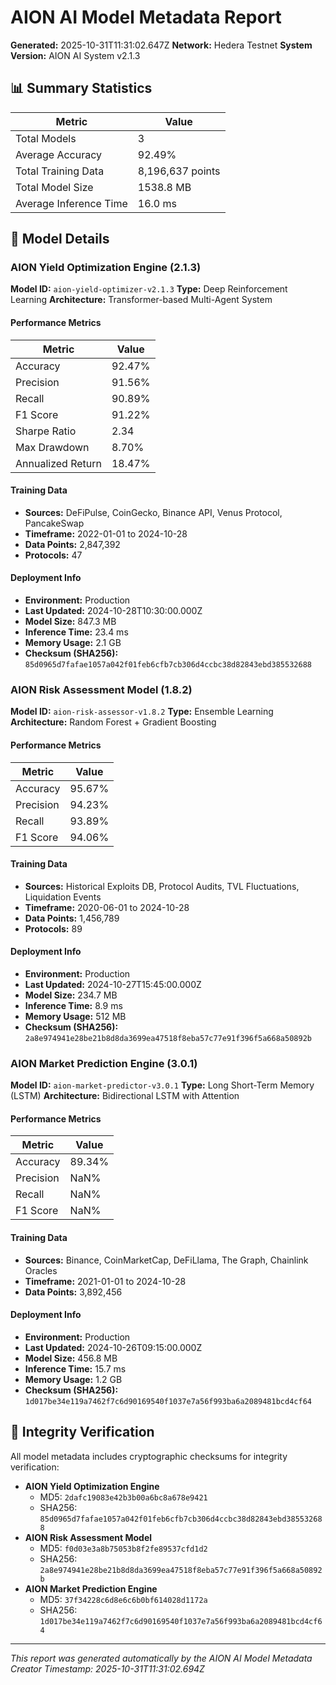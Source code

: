 # AION AI Model Metadata Report

**Generated:** 2025-10-31T11:31:02.647Z
**Network:** Hedera Testnet
**System Version:** AION AI System v2.1.3

## 📊 Summary Statistics

| Metric | Value |
|--------|-------|
| Total Models | 3 |
| Average Accuracy | 92.49% |
| Total Training Data | 8,196,637 points |
| Total Model Size | 1538.8 MB |
| Average Inference Time | 16.0 ms |

## 🤖 Model Details

### AION Yield Optimization Engine (2.1.3)

**Model ID:** `aion-yield-optimizer-v2.1.3`
**Type:** Deep Reinforcement Learning
**Architecture:** Transformer-based Multi-Agent System

#### Performance Metrics
| Metric | Value |
|--------|-------|
| Accuracy | 92.47% |
| Precision | 91.56% |
| Recall | 90.89% |
| F1 Score | 91.22% |
| Sharpe Ratio | 2.34 |
| Max Drawdown | 8.70% |
| Annualized Return | 18.47% |

#### Training Data
- **Sources:** DeFiPulse, CoinGecko, Binance API, Venus Protocol, PancakeSwap
- **Timeframe:** 2022-01-01 to 2024-10-28
- **Data Points:** 2,847,392
- **Protocols:** 47

#### Deployment Info
- **Environment:** Production
- **Last Updated:** 2024-10-28T10:30:00.000Z
- **Model Size:** 847.3 MB
- **Inference Time:** 23.4 ms
- **Memory Usage:** 2.1 GB
- **Checksum (SHA256):** `85d0965d7fafae1057a042f01feb6cfb7cb306d4ccbc38d82843ebd385532688`

### AION Risk Assessment Model (1.8.2)

**Model ID:** `aion-risk-assessor-v1.8.2`
**Type:** Ensemble Learning
**Architecture:** Random Forest + Gradient Boosting

#### Performance Metrics
| Metric | Value |
|--------|-------|
| Accuracy | 95.67% |
| Precision | 94.23% |
| Recall | 93.89% |
| F1 Score | 94.06% |

#### Training Data
- **Sources:** Historical Exploits DB, Protocol Audits, TVL Fluctuations, Liquidation Events
- **Timeframe:** 2020-06-01 to 2024-10-28
- **Data Points:** 1,456,789
- **Protocols:** 89

#### Deployment Info
- **Environment:** Production
- **Last Updated:** 2024-10-27T15:45:00.000Z
- **Model Size:** 234.7 MB
- **Inference Time:** 8.9 ms
- **Memory Usage:** 512 MB
- **Checksum (SHA256):** `2a8e974941e28be21b8d8da3699ea47518f8eba57c77e91f396f5a668a50892b`

### AION Market Prediction Engine (3.0.1)

**Model ID:** `aion-market-predictor-v3.0.1`
**Type:** Long Short-Term Memory (LSTM)
**Architecture:** Bidirectional LSTM with Attention

#### Performance Metrics
| Metric | Value |
|--------|-------|
| Accuracy | 89.34% |
| Precision | NaN% |
| Recall | NaN% |
| F1 Score | NaN% |

#### Training Data
- **Sources:** Binance, CoinMarketCap, DeFiLlama, The Graph, Chainlink Oracles
- **Timeframe:** 2021-01-01 to 2024-10-28
- **Data Points:** 3,892,456

#### Deployment Info
- **Environment:** Production
- **Last Updated:** 2024-10-26T09:15:00.000Z
- **Model Size:** 456.8 MB
- **Inference Time:** 15.7 ms
- **Memory Usage:** 1.2 GB
- **Checksum (SHA256):** `1d017be34e119a7462f7c6d90169540f1037e7a56f993ba6a2089481bcd4cf64`

## 🔐 Integrity Verification

All model metadata includes cryptographic checksums for integrity verification:

- **AION Yield Optimization Engine**
  - MD5: `2dafc19083e42b3b00a6bc8a678e9421`
  - SHA256: `85d0965d7fafae1057a042f01feb6cfb7cb306d4ccbc38d82843ebd385532688`
- **AION Risk Assessment Model**
  - MD5: `f0d03e3a8b75053b8f2fe89537cfd1d2`
  - SHA256: `2a8e974941e28be21b8d8da3699ea47518f8eba57c77e91f396f5a668a50892b`
- **AION Market Prediction Engine**
  - MD5: `37f34228c6d8e6c6b0bf614028d1172a`
  - SHA256: `1d017be34e119a7462f7c6d90169540f1037e7a56f993ba6a2089481bcd4cf64`

---

*This report was generated automatically by the AION AI Model Metadata Creator*
*Timestamp: 2025-10-31T11:31:02.694Z*

